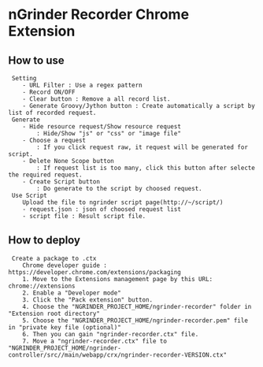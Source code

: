 nGrinder Recorder Chrome Extension
========

How to use
---------------------

     Setting
		- URL Filter : Use a regex pattern
		- Record ON/OFF
		- Clear button : Remove a all record list.
		- Generate Groovy/Jython button : Create automatically a script by list of recorded request.
	 Generate
		- Hide resource request/Show resource request
			: Hide/Show "js" or "css" or "image file"
		- Choose a request
			: If you click request raw, it request will be generated for script.
		- Delete None Scope button
			: If request list is too many, click this button after selecte the required request.
		- Create Script button
			: Do generate to the script by choosed request.
	 Use Script
		Upload the file to ngrinder script page(http://~/script/)
		- request.json : json of choosed request list
		- script file : Result script file.
		
How to deploy
---------------------
	 Create a package to .ctx
	 	Chrome developer guide : https://developer.chrome.com/extensions/packaging
	 	1. Move to the Extensions management page by this URL: chrome://extensions
	 	2. Enable a "Developer mode"
	 	3. Click the "Pack extension" button.
	 	4. Choose the "NGRINDER_PROJECT_HOME/ngrinder-recorder" folder in "Extension root directory" 
	 	5. Choose the "NGRINDER_PROJECT_HOME/ngrinder-recorder.pem" file in "private key file (optional)"
	 	6. Then you can gain "ngrinder-recorder.ctx" file.
	 	7. Move a "ngrinder-recorder.ctx" file to "NGRINDER_PROJECT_HOME/ngrinder-controller/src//main/webapp/crx/ngrinder-recorder-VERSION.ctx" 
